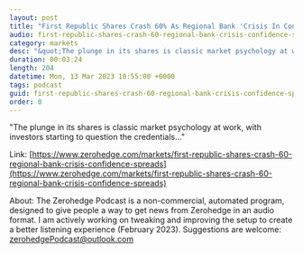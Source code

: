 ```yaml
---
layout: post
title: "First Republic Shares Crash 60% As Regional Bank 'Crisis In Confidence' Spreads"
audio: first-republic-shares-crash-60-regional-bank-crisis-confidence-spreads-0
category: markets
desc: "&quot;The plunge in its shares is classic market psychology at work, with investors starting to question the credentials...&quot; "
duration: 00:03:24
length: 204
datetime: Mon, 13 Mar 2023 10:55:00 +0000
tags: podcast
guid: first-republic-shares-crash-60-regional-bank-crisis-confidence-spreads-0
order: 0
---
```

&quot;The plunge in its shares is classic market psychology at work, with investors starting to question the credentials...&quot; 

Link: [https://www.zerohedge.com/markets/first-republic-shares-crash-60-regional-bank-crisis-confidence-spreads](https://www.zerohedge.com/markets/first-republic-shares-crash-60-regional-bank-crisis-confidence-spreads)

About: The Zerohedge Podcast is a non-commercial, automated program, designed to give people a way to get news from Zerohedge in an audio format.  I am actively working on tweaking and improving the setup to create a better listening experience (February 2023).  Suggestions are welcome: [zerohedgePodcast@outlook.com](mailto:zerohedgePodcast@outlook.com)